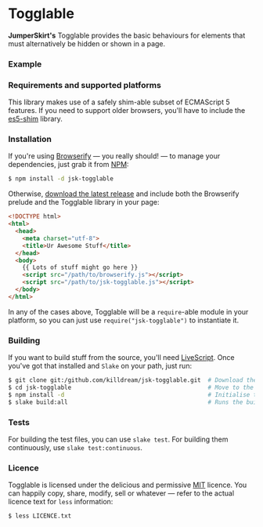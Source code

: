 Togglable
=========

**JumperSkirt's** Togglable provides the basic behaviours for elements that
  must alternatively be hidden or shown in a page.



### Example




### Requirements and supported platforms

This library makes use of a safely shim-able subset of ECMAScript 5
features. If you need to support older browsers, you'll have to include
the [es5-shim][] library.



### Installation

If you're using [Browserify][] — you really should! — to manage your
dependencies, just grab it from [NPM][]:

```bash
$ npm install -d jsk-togglable
```

Otherwise, [download the latest release][] and include both the
Browserify prelude and the Togglable library in your page:

```html
<!DOCTYPE html>
<html>
  <head>
    <meta charset="utf-8">
    <title>Ur Awesome Stuff</title>
  </head>
  <body>
    {{ Lots of stuff might go here }}
    <script src="/path/to/browserify.js"></script>
    <script src="/path/to/jsk-togglable.js"></script>
  </body>
</html>
```

In any of the cases above, Togglable will be a `require`-able module in your
platform, so you can just use `require("jsk-togglable")` to instantiate it.



### Building

If you want to build stuff from the source, you'll need
[LiveScript][]. Once you've got that installed and `Slake` on your path,
just run:

```bash
$ git clone git:/github.com/killdream/jsk-togglable.git  # Download the project
$ cd jsk-togglable                                       # Move to the project folder
$ npm install -d                                         # Initialise the dependencies
$ slake build:all                                        # Runs the build tasks
```


### Tests

For building the test files, you can use `slake test`. For building them
continuously, use `slake test:continuous`.



### Licence

Togglable is licensed under the delicious and permissive [MIT][] licence. You
can happily copy, share, modify, sell or whatever — refer to the actual
licence text for `less` information:

```bash
$ less LICENCE.txt
```

[download the latest release]: https://github.com/downloads/killdream/jsk-togglable/jsk-togglable-0.1.0.tar.gz

[es5-shim]: https://github.com/kriskowal/es5-shim
[Browserify]: https://github.com/substack/node-browserify
[NPM]: http://npmjs.org/
[LiveScript]: https://gkz.github.com/LiveScript
[MIT]: https://raw.github.com/killdream/jsk-togglable/master/LICENCE.txt
